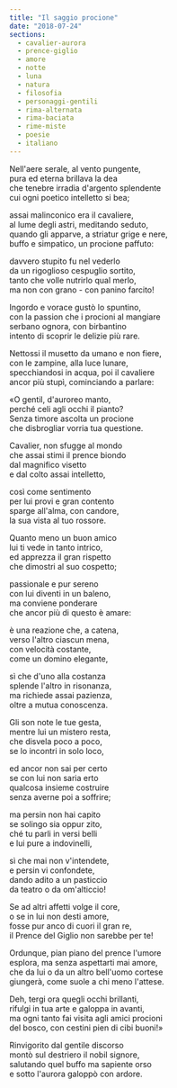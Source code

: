 ```yaml
---
title: "Il saggio procione"
date: "2018-07-24"
sections:
  - cavalier-aurora
  - prence-giglio
  - amore
  - notte
  - luna
  - natura
  - filosofia
  - personaggi-gentili
  - rima-alternata
  - rima-baciata
  - rime-miste
  - poesie
  - italiano
---
```


Nell'aere serale, al vento pungente,\
pura ed eterna brillava la dea\
che tenebre irradia d'argento splendente\
cui ogni poetico intelletto si bea;

assai malinconico era il cavaliere,\
al lume degli astri, meditando seduto,\
quando gli apparve, a striatur grige e nere,\
buffo e simpatico, un procione paffuto:

davvero stupito fu nel vederlo\
da un rigoglioso cespuglio sortito,\
tanto che volle nutrirlo qual merlo,\
ma non con grano - con panino farcito!

Ingordo e vorace gustò lo spuntino,\
con la passion che i procioni al mangiare\
serbano ognora, con birbantino\
intento di scoprir le delizie più rare.

Nettossi il musetto da umano e non fiere,\
con le zampine, alla luce lunare,\
specchiandosi in acqua, poi il cavaliere\
ancor più stupì, cominciando a parlare:

«O gentil, d'auroreo manto,\
perché celi agli occhi il pianto?\
Senza timore ascolta un procione\
che disbrogliar vorria tua questione.

Cavalier, non sfugge al mondo\
che assai stimi il prence biondo\
dal magnifico visetto\
e dal colto assai intelletto,

così come sentimento\
per lui provi e gran contento\
sparge all'alma, con candore,\
la sua vista al tuo rossore.

Quanto meno un buon amico\
lui ti vede in tanto intrico,\
ed apprezza il gran rispetto\
che dimostri al suo cospetto;

passionale e pur sereno\
con lui diventi in un baleno,\
ma conviene ponderare\
che ancor più di questo è amare:

è una reazione che, a catena,\
verso l'altro ciascun mena,\
con velocità costante,\
come un domino elegante,

sì che d'uno alla costanza\
splende l'altro in risonanza,\
ma richiede assai pazienza,\
oltre a mutua conoscenza.

Gli son note le tue gesta,\
mentre lui un mistero resta,\
che disvela poco a poco,\
se lo incontri in solo loco,

ed ancor non sai per certo\
se con lui non saria erto\
qualcosa insieme costruire\
senza averne poi a soffrire;

ma persin non hai capito\
se solingo sia oppur zito,\
ché tu parli in versi belli\
e lui pure a indovinelli,

sì che mai non v'intendete,\
e persin vi confondete,\
dando adito a un pasticcio\
da teatro o da om'alticcio!

Se ad altri affetti volge il core,\
o se in lui non desti amore,\
fosse pur anco di cuori il gran re,\
il Prence del Giglio non sarebbe per te!

Ordunque, pian piano del prence l'umore\
esplora, ma senza aspettarti mai amore,\
che da lui o da un altro bell'uomo cortese\
giungerà, come suole a chi meno l'attese.

Deh, tergi ora quegli occhi brillanti,\
rifulgi in tua arte e galoppa in avanti,\
ma ogni tanto fai visita agli amici procioni\
del bosco, con cestini pien di cibi buoni!»

Rinvigorito dal gentile discorso\
montò sul destriero il nobil signore,\
salutando quel buffo ma sapiente orso\
e sotto l'aurora galoppò con ardore.
